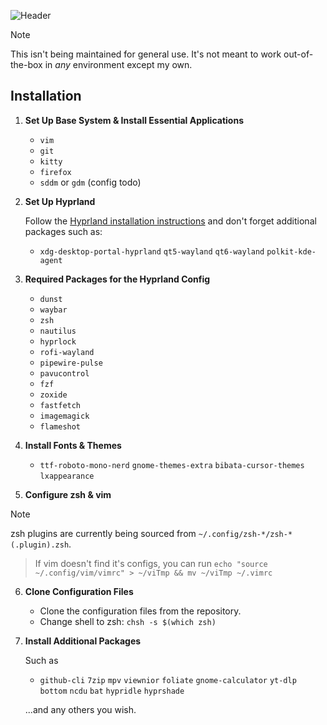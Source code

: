 ![Header](https://imgur.com/eszGk3V.png)
    
> [!NOTE]
> This isn't being maintained for general use. It's not meant to work out-of-the-box in *any* environment except my own.

## Installation

1. **Set Up Base System & Install Essential Applications**

   - `vim`
   - `git`
   - `kitty`
   - `firefox`
   - `sddm` or `gdm` (config todo)

2. **Set Up Hyprland**

   Follow the [Hyprland installation instructions](https://wiki.hyprland.org/Hyprland-Installation) and don't forget additional packages such as:

   - `xdg-desktop-portal-hyprland` `qt5-wayland` `qt6-wayland` `polkit-kde-agent`

3. **Required Packages for the Hyprland Config**

   - `dunst`
   - `waybar`
   - `zsh`
   - `nautilus`
   - `hyprlock`
   - `rofi-wayland`
   - `pipewire-pulse`
   - `pavucontrol`
   - `fzf`
   - `zoxide`
   - `fastfetch`
   - `imagemagick`
   - `flameshot`

4. **Install Fonts & Themes**

   - `ttf-roboto-mono-nerd` `gnome-themes-extra` `bibata-cursor-themes` `lxappearance`

5. **Configure zsh & vim**

> [!NOTE]
> zsh plugins are currently being sourced from `~/.config/zsh-*/zsh-*(.plugin).zsh`.

> If vim doesn't find it's configs, you can run `echo "source ~/.config/vim/vimrc" > ~/viTmp && mv ~/viTmp ~/.vimrc`

6. **Clone Configuration Files**

   - Clone the configuration files from the repository.
   - Change shell to zsh: `chsh -s $(which zsh)`

7. **Install Additional Packages**

   Such as

   - `github-cli` `7zip` `mpv` `viewnior` `foliate` `gnome-calculator` `yt-dlp` `bottom` `ncdu` `bat` `hypridle` `hyprshade` 

   ...and any others you wish.

